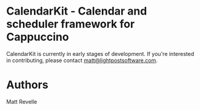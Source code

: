 # CalendarKit - Calendar and scheduler framework for Cappuccino #

CalendarKit is currently in early stages of development.  If you're interested in
contributing, please contact matt@lightpostsoftware.com.

# Authors #

Matt Revelle

